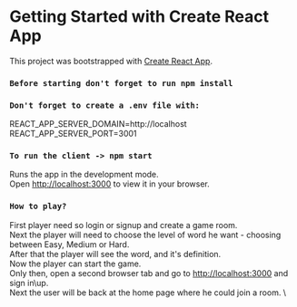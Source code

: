 # Getting Started with Create React App

This project was bootstrapped with [Create React App](https://github.com/facebook/create-react-app).

### `Before starting don't forget to run npm install`

### `Don't forget to create a .env file with:`
REACT_APP_SERVER_DOMAIN=http://localhost \
REACT_APP_SERVER_PORT=3001


### `To run the client -> npm start`

Runs the app in the development mode.\
Open [http://localhost:3000](http://localhost:3000) to view it in your browser.

### `How to play?`

First player need so login or signup and create a game room. \
Next the player will need to choose the level of word he want - choosing between Easy, Medium or Hard. \
After that the player will see the word, and it's definition. \
Now the player can start the game. \
Only then, open a second browser tab and go to [http://localhost:3000](http://localhost:3000) and sign in\up. \
Next the user will be back at the home page where he could join a room. \

